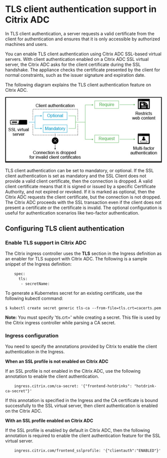 # TLS client authentication support in Citrix ADC

In TLS client authentication, a server requests a valid certificate from the client for authentication and ensures that it is only accessible by authorized machines and users.

You can enable TLS client authentication using Citrix ADC SSL-based virtual servers. With client authentication enabled on a Citrix ADC SSL virtual server, the Citrix ADC asks for the client certificate during the SSL handshake. The appliance checks the certificate presented by the client for normal constraints, such as the issuer signature and expiration date.

The following diagram explains the TLS client authentication feature on Citrix ADC.

![TLS client authentication](../media/ssl-client-authentication.png)

TLS client authentication can be set to mandatory, or optional.
If the SSL client authentication is set as mandatory and the SSL Client does not provide a valid client certificate, then the connection is dropped. A valid client certificate means that it is signed or issued by a specific Certificate Authority, and not expired or revoked.
If it is marked as optional, then the Citrix ADC requests the client certificate, but the connection is not dropped. The Citrix ADC proceeds with the SSL transaction even if the client does not present a certificate or the certificate is invalid. The optional configuration is useful for authentication scenarios like two-factor authentication.

## Configuring TLS client authentication

### Enable TLS support in Citrix ADC

The Citrix ingress controller uses the **TLS** section in the Ingress definition as an enabler for TLS support with Citrix ADC.
The following is a sample snippet of the Ingress definition:


        spec:
          tls:
           - secretName:

To generate a Kubernetes secret for an existing certificate, use the following kubectl command:

    $ kubectl create secret generic tls-ca --from-file=tls.crt=cacerts.pem

**Note:** You must specify 'tls.crt=' while creating a secret. This file is used by the Citrix ingress controller while parsing a CA secret.

### Ingress configuration

You need to specify the annotations provided by Citrix to enable the client authentication in the Ingress.

**When an SSL profile is not enabled on Citrix ADC**

If an SSL profile is not enabled in the Citrix ADC, use the following annotation to enable the client authentication.

        ingress.citrix.com/ca-secret: '{"frontend-hotdrinks": "hotdrink-ca-secret"}' 

If this annotation is specified in the Ingress and the CA certificate is bound successfully to the SSL virtual server, then client authentication is enabled on the Citrix ADC.

**With an SSL profile enabled on Citrix ADC**

If the SSL profile is enabled by default in Citrix ADC, then the following annotation is required to enable the client authentication feature for the SSL virtual server.

        ingress.citrix.com/frontend_sslprofile: '{"clientauth":"ENABLED"}'
